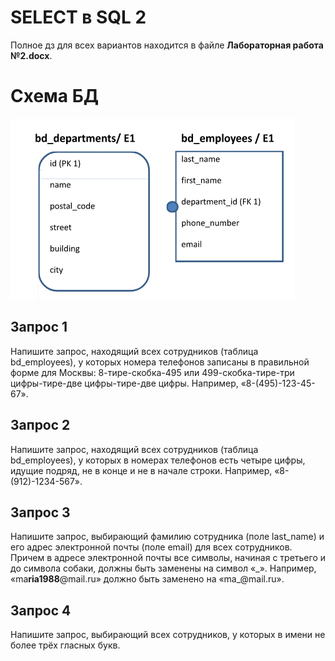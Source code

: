 # SELECT в SQL 2

Полное дз для всех вариантов находится в файле **Лабораторная работа №2.docx**.

# Схема БД

![schema](db.png)

## Запрос 1

Напишите запрос, находящий всех сотрудников (таблица bd_employees), у которых номера телефонов записаны в правильной форме для Москвы: 8-тире-скобка-495 или 499-скобка-тире-три цифры-тире-две цифры-тире-две цифры. Например, «8-(495)-123-45-67».

## Запрос 2

Напишите запрос, находящий всех сотрудников (таблица bd_employees), у которых в номерах телефонов есть четыре цифры, идущие подряд, не в конце и не в начале строки. Например, «8-(912)-1234-567».

## Запрос 3

Напишите запрос, выбирающий фамилию сотрудника (поле last_name) и его адрес электронной почты (поле email) для всех сотрудников. Причем в адресе электронной почты все символы, начиная с третьего и до символа собаки, должны быть заменены на символ «\_». Например, «ma**ria1988**@mail.ru» должно быть заменено на «ma\_@mail.ru».

## Запрос 4

Напишите запрос, выбирающий всех сотрудников, у которых в имени не более трёх гласных букв.
